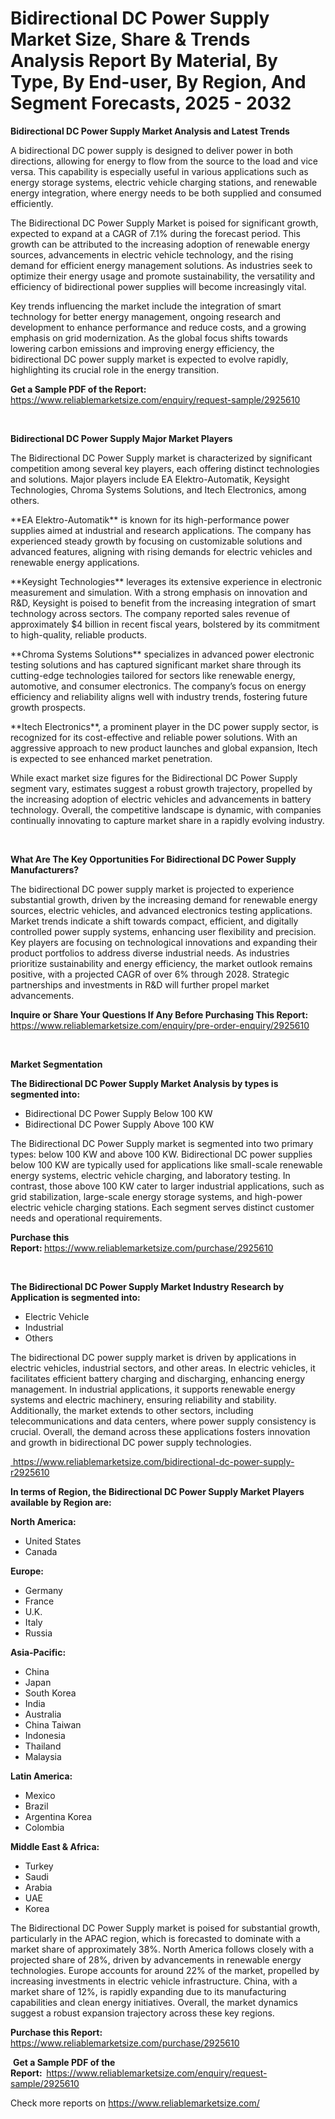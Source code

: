 <p><h1>Bidirectional DC Power Supply Market Size, Share & Trends Analysis Report By Material, By Type, By End-user, By Region, And Segment Forecasts, 2025 - 2032</h1></p><p><strong>Bidirectional DC Power Supply Market Analysis and Latest Trends</strong></p>
<p><p>A bidirectional DC power supply is designed to deliver power in both directions, allowing for energy to flow from the source to the load and vice versa. This capability is especially useful in various applications such as energy storage systems, electric vehicle charging stations, and renewable energy integration, where energy needs to be both supplied and consumed efficiently.</p><p>The Bidirectional DC Power Supply Market is poised for significant growth, expected to expand at a CAGR of 7.1% during the forecast period. This growth can be attributed to the increasing adoption of renewable energy sources, advancements in electric vehicle technology, and the rising demand for efficient energy management solutions. As industries seek to optimize their energy usage and promote sustainability, the versatility and efficiency of bidirectional power supplies will become increasingly vital. </p><p>Key trends influencing the market include the integration of smart technology for better energy management, ongoing research and development to enhance performance and reduce costs, and a growing emphasis on grid modernization. As the global focus shifts towards lowering carbon emissions and improving energy efficiency, the bidirectional DC power supply market is expected to evolve rapidly, highlighting its crucial role in the energy transition.</p></p>
<p><strong>Get a Sample PDF of the Report:&nbsp;</strong> <a href="https://www.reliablemarketsize.com/enquiry/request-sample/2925610?utm_campaign=2773&utm_medium=2&utm_source=Github&utm_content=ia&utm_term=12032025&utm_id=bidirectional-dc-power-supply">https://www.reliablemarketsize.com/enquiry/request-sample/2925610</a></p>
<p>&nbsp;</p>
<p><strong>Bidirectional DC Power Supply Major Market Players</strong></p>
<p><p>The Bidirectional DC Power Supply market is characterized by significant competition among several key players, each offering distinct technologies and solutions. Major players include EA Elektro-Automatik, Keysight Technologies, Chroma Systems Solutions, and Itech Electronics, among others.</p><p>**EA Elektro-Automatik** is known for its high-performance power supplies aimed at industrial and research applications. The company has experienced steady growth by focusing on customizable solutions and advanced features, aligning with rising demands for electric vehicles and renewable energy applications.</p><p>**Keysight Technologies** leverages its extensive experience in electronic measurement and simulation. With a strong emphasis on innovation and R&D, Keysight is poised to benefit from the increasing integration of smart technology across sectors. The company reported sales revenue of approximately $4 billion in recent fiscal years, bolstered by its commitment to high-quality, reliable products.</p><p>**Chroma Systems Solutions** specializes in advanced power electronic testing solutions and has captured significant market share through its cutting-edge technologies tailored for sectors like renewable energy, automotive, and consumer electronics. The company’s focus on energy efficiency and reliability aligns well with industry trends, fostering future growth prospects.</p><p>**Itech Electronics**, a prominent player in the DC power supply sector, is recognized for its cost-effective and reliable power solutions. With an aggressive approach to new product launches and global expansion, Itech is expected to see enhanced market penetration.</p><p>While exact market size figures for the Bidirectional DC Power Supply segment vary, estimates suggest a robust growth trajectory, propelled by the increasing adoption of electric vehicles and advancements in battery technology. Overall, the competitive landscape is dynamic, with companies continually innovating to capture market share in a rapidly evolving industry.</p></p>
<p>&nbsp;</p>
<p><strong>What Are The Key Opportunities For Bidirectional DC Power Supply Manufacturers?</strong></p>
<p><p>The bidirectional DC power supply market is projected to experience substantial growth, driven by the increasing demand for renewable energy sources, electric vehicles, and advanced electronics testing applications. Market trends indicate a shift towards compact, efficient, and digitally controlled power supply systems, enhancing user flexibility and precision. Key players are focusing on technological innovations and expanding their product portfolios to address diverse industrial needs. As industries prioritize sustainability and energy efficiency, the market outlook remains positive, with a projected CAGR of over 6% through 2028. Strategic partnerships and investments in R&D will further propel market advancements.</p></p>
<p><strong>Inquire or Share Your Questions If Any Before Purchasing This Report:</strong> <a href="https://www.reliablemarketsize.com/enquiry/pre-order-enquiry/2925610?utm_campaign=2773&utm_medium=2&utm_source=Github&utm_content=ia&utm_term=12032025&utm_id=bidirectional-dc-power-supply">https://www.reliablemarketsize.com/enquiry/pre-order-enquiry/2925610</a></p>
<p>&nbsp;</p>
<p><strong>Market Segmentation</strong></p>
<p><strong>The Bidirectional DC Power Supply Market Analysis by types is segmented into:</strong></p>
<p><ul><li>Bidirectional DC Power Supply Below 100 KW</li><li>Bidirectional DC Power Supply Above 100 KW</li></ul></p>
<p><p>The Bidirectional DC Power Supply market is segmented into two primary types: below 100 KW and above 100 KW. Bidirectional DC power supplies below 100 KW are typically used for applications like small-scale renewable energy systems, electric vehicle charging, and laboratory testing. In contrast, those above 100 KW cater to larger industrial applications, such as grid stabilization, large-scale energy storage systems, and high-power electric vehicle charging stations. Each segment serves distinct customer needs and operational requirements.</p></p>
<p><strong>Purchase this Report:&nbsp;</strong><a href="https://www.reliablemarketsize.com/purchase/2925610?utm_campaign=2773&utm_medium=2&utm_source=Github&utm_content=ia&utm_term=12032025&utm_id=bidirectional-dc-power-supply">https://www.reliablemarketsize.com/purchase/2925610</a></p>
<p>&nbsp;</p>
<p><strong>The Bidirectional DC Power Supply Market Industry Research by Application is segmented into:</strong></p>
<p><ul><li>Electric Vehicle</li><li>Industrial</li><li>Others</li></ul></p>
<p><p>The bidirectional DC power supply market is driven by applications in electric vehicles, industrial sectors, and other areas. In electric vehicles, it facilitates efficient battery charging and discharging, enhancing energy management. In industrial applications, it supports renewable energy systems and electric machinery, ensuring reliability and stability. Additionally, the market extends to other sectors, including telecommunications and data centers, where power supply consistency is crucial. Overall, the demand across these applications fosters innovation and growth in bidirectional DC power supply technologies.</p></p>
<p><a href="https://www.reliablemarketsize.com/bidirectional-dc-power-supply-r2925610?utm_campaign=2773&utm_medium=2&utm_source=Github&utm_content=ia&utm_term=12032025&utm_id=bidirectional-dc-power-supply">&nbsp;https://www.reliablemarketsize.com/bidirectional-dc-power-supply-r2925610</a></p>
<p><strong>In terms of Region, the Bidirectional DC Power Supply Market Players available by Region are:</strong></p>
<p>
    <p> <strong> North America: </strong>
        <ul>
            <li>United States</li>
            <li>Canada</li>
        </ul>
        </p> 
    <p> <strong> Europe: </strong>
        <ul>
            <li>Germany</li>
            <li>France</li>
            <li>U.K.</li>
            <li>Italy</li>
            <li>Russia</li>
        </ul>
        </p> 
    <p> <strong> Asia-Pacific: </strong>
        <ul>
            <li>China</li>
            <li>Japan</li>
            <li>South Korea</li>
            <li>India</li>
            <li>Australia</li>
            <li>China Taiwan</li>
            <li>Indonesia</li>
            <li>Thailand</li>
            <li>Malaysia</li>
        </ul>
        </p> 
    <p> <strong> Latin America: </strong>
        <ul>
            <li>Mexico</li>
            <li>Brazil</li>
            <li>Argentina Korea</li>
            <li>Colombia</li>
        </ul>
        </p> 
    <p> <strong> Middle East & Africa: </strong>
        <ul>
            <li>Turkey</li>
            <li>Saudi</li>
            <li>Arabia</li>
            <li>UAE</li>
            <li>Korea</li>
        </ul>
    </p>
    </p>
<p><p>The Bidirectional DC Power Supply market is poised for substantial growth, particularly in the APAC region, which is forecasted to dominate with a market share of approximately 38%. North America follows closely with a projected share of 28%, driven by advancements in renewable energy technologies. Europe accounts for around 22% of the market, propelled by increasing investments in electric vehicle infrastructure. China, with a market share of 12%, is rapidly expanding due to its manufacturing capabilities and clean energy initiatives. Overall, the market dynamics suggest a robust expansion trajectory across these key regions.</p></p>
<p><strong>Purchase this Report: </strong><a href="https://www.reliablemarketsize.com/purchase/2925610?utm_campaign=2773&utm_medium=2&utm_source=Github&utm_content=ia&utm_term=12032025&utm_id=bidirectional-dc-power-supply">https://www.reliablemarketsize.com/purchase/2925610</a></p>
<p>&nbsp;<strong>Get a Sample PDF of the Report:&nbsp;&nbsp;</strong><a href="https://www.reliablemarketsize.com/enquiry/request-sample/2925610?utm_campaign=2773&utm_medium=2&utm_source=Github&utm_content=ia&utm_term=12032025&utm_id=bidirectional-dc-power-supply">https://www.reliablemarketsize.com/enquiry/request-sample/2925610</a></p>
<p><strong></strong></p>
<p>Check more reports on <a href="https://www.reliablemarketsize.com/?utm_campaign=2773&utm_medium=2&utm_source=Github&utm_content=ia&utm_term=12032025&utm_id=bidirectional-dc-power-supply">https://www.reliablemarketsize.com/</a></p>